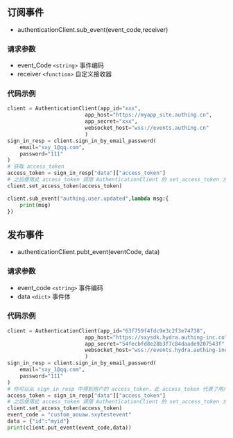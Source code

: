 ## 订阅事件
- authenticationClient.sub_event(event_code,receiver)

### 请求参数
- event_Code `<string>`  事件编码
- receiver `<function>` 自定义接收器

### 代码示例
```python
client = AuthenticationClient(app_id="xxx",
                         app_host="https://myapp_site.authing.cn",
                         app_secret="xxx",
                         websocket_host="wss://events.authing.cn"
                         )
sign_in_resp = client.sign_in_by_email_password(
    email="sxy_1@qq.com",
    password="111"
)
# 获取 access_token
access_token = sign_in_resp["data"]["access_token"]
# 之后使用此 access_token 调用 AuthenticationClient 的 set_access_token 方法，AuthenticationClient 便可以调用获取用户资料、修改用户资料、获取角色列表等要求登录才能访问的接口了。
client.set_access_token(access_token)

client.sub_event("authing.user.updated",lambda msg:{
    print(msg)
})
```

## 发布事件
- authenticationClient.pubt_event(eventCode, data)

### 请求参数
- event_code `<string>` 事件编码
- data `<dict>` 事件体

### 代码示例
```python
client = AuthenticationClient(app_id="63f759f4fdc9e3c2f3e74738",
                         app_host="https://sxysdk.hydra.authing-inc.co",
                         app_secret="54fecbfd8e28b3f7c84daade9207543f",
                         websocket_host="wss://events.hydra.authing-inc.co"
                         )
sign_in_resp = client.sign_in_by_email_password(
    email="sxy_1@qq.com",
    password="111"
)
# 你可以从 sign_in_resp 中得到用户的 access_token，此 access_token 代表了用户访问接口的凭证
access_token = sign_in_resp["data"]["access_token"]
# 之后使用此 access_token 调用 AuthenticationClient 的 set_access_token 方法，AuthenticationClient 便可以调用获取用户资料、修改用户资料、获取角色列表等要求登录才能访问的接口了。
client.set_access_token(access_token)
event_code = "custom_aouaw.sxytestevent"
data = {"id":"myid"}
print(client.put_event(event_code,data))
```
